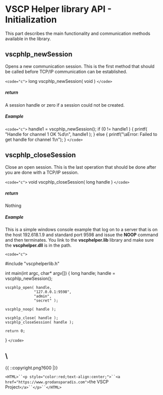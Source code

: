 
# VSCP Helper library API - Initialization

This part describes the main functionality and communication methods available in the library.




## vscphlp_newSession

Opens a new communication session. This is the first method that should be called before TCP/IP communication can be established. 

`<code="c">`
long vscphlp_newSession( void )
`</code>`

##### return

A session handle or zero if a session could not be created.

##### Example

`<code="c">`
    handle1 = vscphlp_newSession();
    if (0 != handle1 ) {
        printf( "Handle for channel 1 OK %d\n", handle1 );
    }
    else {
        printf("\aError: Failed to get handle for channel 1\n");
    }
`</code>`

## vscphlp_closeSession

Close an open session. This is the last operation that should be done after you are done with a TCP/IP session.

`<code="c">`
void vscphlp_closeSession( long handle )
`</code>`

##### return

Nothing



##### Example

This is a simple windows console example that log on to a server that is on the host 192.618.1.9 and standard port 9598 and issue the **NOOP** command and then terminates. You link to the **vscphelper.lib** library and make sure the **vscphelper.dll** is in the path.

`<code="c">`

#include "vscphelperlib.h"

int main(int argc, char* argv[])
{
    long handle;
    handle = vscphlp_newSession();

    vscphlp_open( handle, 
                 "127.0.0.1:9598",
                 "admin",
                 "secret" ); 
                 
    vscphlp_noop( handle );

    vscphlp_close( handle );
    vscphlp_closeSession( handle );
   
    return 0;
}
`</code>`


\\ 
----
{{  ::copyright.png?600  |}}

`<HTML>``<p style="color:red;text-align:center;">``<a href="https://www.grodansparadis.com">`the VSCP Project`</a>``</p>``</HTML>`
